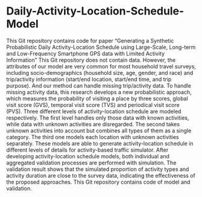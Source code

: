 # Daily-Activity-Location-Schedule-Model
This Git repository contains code for paper “Generating a Synthetic Probabilistic Daily Activity-Location Schedule using Large-Scale, Long-term and Low-Frequency Smartphone GPS data with Limited Activity Information”
This Git repository does not contain data. However, the attributes of our model are very common for most household travel surveys, including socio-demographics (household size, age, gender, and race) and trip/activity information (start/end location, start/end time, and trip purpose). And our method can handle missing trip/activity data.
To handle missing activity data, this research develops a new probabilistic approach, which measures the probability of visiting a place by three scores, global visit score (GVS), temporal visit score (TVS) and periodical visit score (PVS). Three different levels of activity-location schedule are modeled respectively. The first level handles only those data with known activities, while data with unknown activities are disregarded. The second takes unknown activities into account but combines all types of them as a single category. The third one models each location with unknown activities separately. These models are able to generate activity-location schedule in different levels of details for activity-based traffic simulator. After developing activity-location schedule models, both individual and aggregated validation processes are performed with simulation. The validation result shows that the simulated proportion of activity types and activity duration are close to the survey data, indicating the effectiveness of the proposed approaches.
This Git repository contains code of model and validation.
